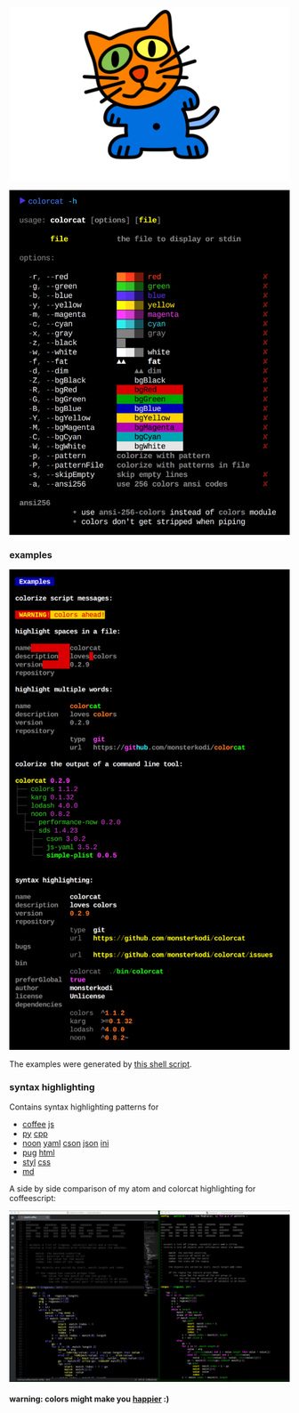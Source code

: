 
![colorcat](img/colorcat.png)

![usage](img/usage.png)

### examples

![examples](img/examples.png)

The examples were generated by [this shell script](./test/test.sh).

### syntax highlighting

Contains syntax highlighting patterns for

- [coffee](./syntax/coffee.noon) [js](./syntax/js.noon) 
- [py](./syntax/py.noon) [cpp](./syntax/cpp.noon)
- [noon](./syntax/noon.noon) [yaml](./syntax/yaml.noon) [cson](./syntax/cson.noon) [json](./syntax/json.noon) [ini](./syntax/ini.noon)
- [pug](./syntax/pug.noon) [html](./syntax/html.noon) 
- [styl](./syntax/styl.noon) [css](./syntax/css.noon) 
- [md](./syntax/md.noon) 

A side by side comparison of my atom and colorcat highlighting for coffeescript:

![atomcat](img/atomcat.png)

#### warning: colors might make you [happier](http://goingmental.org/colors.htm) :)